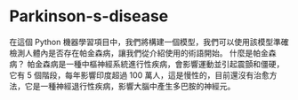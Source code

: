 # Parkinson-s-disease
在這個 Python 機器學習項目中，我們將構建一個模型，我們可以使用該模型準確檢測人體內是否存在帕金森病，讓我們從介紹使用的術語開始。
什麼是帕金森病？
帕金森病是一種中樞神經系統進行性疾病，會影響運動並引起震顫和僵硬，它有 5 個階段，每年影響印度超過 100 萬人，這是慢性的，目前還沒有治愈方法，它是一種神經退行性疾病，影響大腦中產生多巴胺的神經元。
